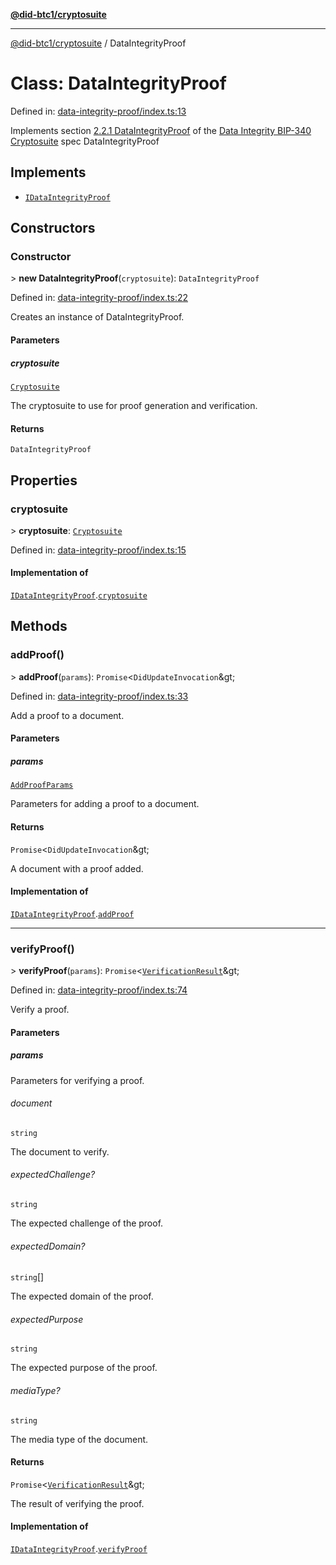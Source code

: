 [**@did-btc1/cryptosuite**](../README.md)

***

[@did-btc1/cryptosuite](../globals.md) / DataIntegrityProof

# Class: DataIntegrityProof

Defined in: [data-integrity-proof/index.ts:13](https://github.com/dcdpr/did-btc1-js/blob/4ab6f9915d95beed9bc633644c9db1539395f512/packages/cryptosuite/src/data-integrity-proof/index.ts#L13)

Implements section
[2.2.1 DataIntegrityProof](https://dcdpr.github.io/data-integrity-schnorr-secp256k1/#dataintegrityproof)
of the [Data Integrity BIP-340 Cryptosuite](https://dcdpr.github.io/data-integrity-schnorr-secp256k1) spec
 DataIntegrityProof

## Implements

- [`IDataIntegrityProof`](../interfaces/IDataIntegrityProof.md)

## Constructors

### Constructor

&gt; **new DataIntegrityProof**(`cryptosuite`): `DataIntegrityProof`

Defined in: [data-integrity-proof/index.ts:22](https://github.com/dcdpr/did-btc1-js/blob/4ab6f9915d95beed9bc633644c9db1539395f512/packages/cryptosuite/src/data-integrity-proof/index.ts#L22)

Creates an instance of DataIntegrityProof.

#### Parameters

##### cryptosuite

[`Cryptosuite`](Cryptosuite.md)

The cryptosuite to use for proof generation and verification.

#### Returns

`DataIntegrityProof`

## Properties

### cryptosuite

&gt; **cryptosuite**: [`Cryptosuite`](Cryptosuite.md)

Defined in: [data-integrity-proof/index.ts:15](https://github.com/dcdpr/did-btc1-js/blob/4ab6f9915d95beed9bc633644c9db1539395f512/packages/cryptosuite/src/data-integrity-proof/index.ts#L15)

#### Implementation of

[`IDataIntegrityProof`](../interfaces/IDataIntegrityProof.md).[`cryptosuite`](../interfaces/IDataIntegrityProof.md#cryptosuite)

## Methods

### addProof()

&gt; **addProof**(`params`): `Promise`\<`DidUpdateInvocation`\&gt;

Defined in: [data-integrity-proof/index.ts:33](https://github.com/dcdpr/did-btc1-js/blob/4ab6f9915d95beed9bc633644c9db1539395f512/packages/cryptosuite/src/data-integrity-proof/index.ts#L33)

Add a proof to a document.

#### Parameters

##### params

[`AddProofParams`](../type-aliases/AddProofParams.md)

Parameters for adding a proof to a document.

#### Returns

`Promise`\<`DidUpdateInvocation`\&gt;

A document with a proof added.

#### Implementation of

[`IDataIntegrityProof`](../interfaces/IDataIntegrityProof.md).[`addProof`](../interfaces/IDataIntegrityProof.md#addproof)

***

### verifyProof()

&gt; **verifyProof**(`params`): `Promise`\<[`VerificationResult`](../interfaces/VerificationResult.md)\&gt;

Defined in: [data-integrity-proof/index.ts:74](https://github.com/dcdpr/did-btc1-js/blob/4ab6f9915d95beed9bc633644c9db1539395f512/packages/cryptosuite/src/data-integrity-proof/index.ts#L74)

Verify a proof.

#### Parameters

##### params

Parameters for verifying a proof.

###### document

`string`

The document to verify.

###### expectedChallenge?

`string`

The expected challenge of the proof.

###### expectedDomain?

`string`[]

The expected domain of the proof.

###### expectedPurpose

`string`

The expected purpose of the proof.

###### mediaType?

`string`

The media type of the document.

#### Returns

`Promise`\<[`VerificationResult`](../interfaces/VerificationResult.md)\&gt;

The result of verifying the proof.

#### Implementation of

[`IDataIntegrityProof`](../interfaces/IDataIntegrityProof.md).[`verifyProof`](../interfaces/IDataIntegrityProof.md#verifyproof)
